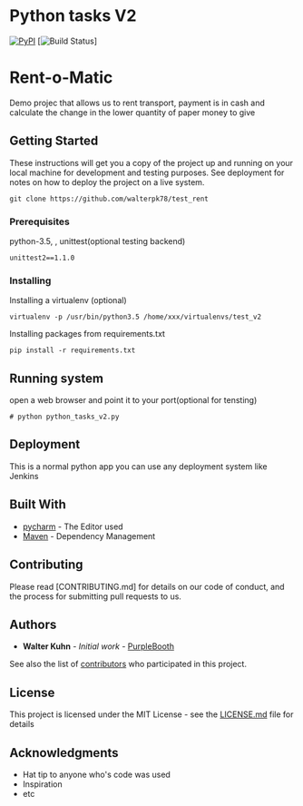 # Python tasks V2
[![PyPI](https://microbadger.com/images/rcarmo/alpine-python)](https://pypi.python.org/)
[![Build Status](https://travis-ci.org/airbnb/superset.svg?branch=master)]


# Rent-o-Matic

Demo projec that allows us to rent transport, payment is in cash and calculate the change in the lower quantity of paper money to give

## Getting Started

These instructions will get you a copy of the project up and running on your local machine for development and testing purposes. See deployment for notes on how to deploy the project on a live system.
```
git clone https://github.com/walterpk78/test_rent
```
### Prerequisites

python-3.5, , unittest(optional testing backend)

```
unittest2==1.1.0
```

### Installing
Installing a virtualenv (optional)
```
virtualenv -p /usr/bin/python3.5 /home/xxx/virtualenvs/test_v2
```
Installing packages from requirements.txt
```
pip install -r requirements.txt 
```


## Running system
open a web browser and point it to your port(optional for tensting)
```
# python python_tasks_v2.py
```

## Deployment

This is a normal python app you can use any deployment system like Jenkins


## Built With

* [pycharm](https://www.jetbrains.com) - The Editor used
* [Maven](https://maven.apache.org/) - Dependency Management

## Contributing

Please read [CONTRIBUTING.md] for details on our code of conduct, and the process for submitting pull requests to us.

## Authors

* **Walter Kuhn** - *Initial work* - [PurpleBooth](https://github.com/walterpk78)

See also the list of [contributors](https://github.com/your/project/contributors) who participated in this project.

## License

This project is licensed under the MIT License - see the [LICENSE.md](LICENSE.md) file for details

## Acknowledgments

* Hat tip to anyone who's code was used
* Inspiration
* etc

